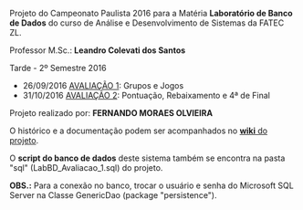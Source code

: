 Projeto do Campeonato Paulista 2016 para a Matéria **Laboratório de Banco de Dados**
do curso de Análise e Desenvolvimento de Sistemas da FATEC ZL.

Professor M.Sc.: **Leandro Colevati dos Santos**

Tarde - 2º Semestre 2016

- 26/09/2016 [AVALIAÇÃO 1](https://bitbucket.org/fatec2016/campeonatopaulista/wiki/Fase%2001): Grupos e Jogos 
- 31/10/2016 [AVALIAÇÃO 2](https://bitbucket.org/fatec2016/campeonatopaulista/wiki/Fase%2002): Pontuação, Rebaixamento e 4ª de Final

Projeto realizado por: **FERNANDO MORAES OLVIEIRA**


O histórico e a documentação podem ser acompanhados no [**wiki** do projeto](https://bitbucket.org/fatec2016/campeonatopaulista/wiki/).

O **script do banco de dados** deste sistema também se encontra na pasta "sql" (LabBD_Avaliacao_1.sql) do projeto.

**OBS.:** Para a conexão no banco, trocar o usuário e senha do Microsoft SQL Server
na Classe GenericDao (package "persistence").